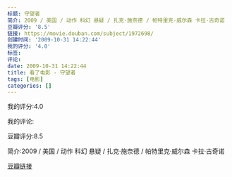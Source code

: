 ```yaml
---
标题: 守望者
简介: 2009 / 美国 / 动作 科幻 悬疑 / 扎克·施奈德 / 帕特里克·威尔森 卡拉·古奇诺
豆瓣评分: '8.5'
链接: https://movie.douban.com/subject/1972698/
创建时间: '2009-10-31 14:22:44'
我的评分: '4.0'
标签:
评论:
date: 2009-10-31 14:22:44
title: 看了电影 - 守望者
tags: [电影]
categories: []
---
```


我的评分:4.0

我的评论:

豆瓣评分:8.5

简介:2009 / 美国 / 动作 科幻 悬疑 / 扎克·施奈德 / 帕特里克·威尔森 卡拉·古奇诺

[豆瓣链接](https://movie.douban.com/subject/1972698/)

